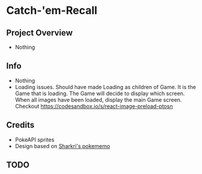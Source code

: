 # Catch-'em-Recall

## Project Overview

- Nothing

## Info

- Nothing
- Loading issues. Should have made Loading as children of Game. It is the Game
  that is loading. The Game will decide to display which screen. When all images
  have been loaded, display the main Game screen. Checkout https://codesandbox.io/s/react-image-preload-ptosn

## Credits

- PokeAPI sprites
- Design based on [Sharkri's pokememo](https://github.com/Sharkri/pokememo)

## TODO

